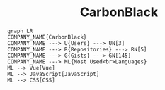 <h1 align="center">CarbonBlack</h1>

```mermaid
graph LR
COMPANY_NAME{CarbonBlack}
COMPANY_NAME ---> U{Users} ---> UN[3]
COMPANY_NAME ---> R{Repositories} ---> RN[5]
COMPANY_NAME ---> G{Gists} ---> GN[145]
COMPANY_NAME ---> ML{Most Used<br>Languages}
ML --> Vue[Vue]
ML --> JavaScript[JavaScript]
ML --> CSS[CSS]
```
